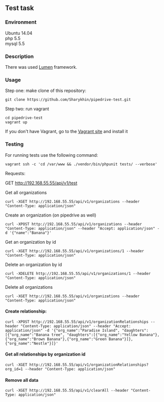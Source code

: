 ## Test task

### Environment
Ubuntu 14.04  
php 5.5  
mysql 5.5  

### Description
There was used [Lumen](https://lumen.laravel.com) framework.

### Usage
Step one: make clone of this repository:
```
git clone https://github.com/Sharykhin/pipedrive-test.git
```
Step two: run vagrant
```
cd pipedrive-test
vagrant up
```

If you don't have Vagrant, go to the [Vagrant site](https://www.vagrantup.com/) and install it

### Testing

For running tests use the following command:
```
vagrant ssh -c 'cd /var/www && ./vendor/bin/phpunit tests/ --verbose'
```

Requests:  

GET http://192.168.55.55/api/v1/test

Get all organizations
```
curl -XGET http://192.168.55.55/api/v1/organizations --header "Content-Type: application/json"
```
Create an organization (on pipedrive as well)
```
curl -XPOST http://192.168.55.55/api/v1/organizations --header "Content-Type: application/json" --header "Accept: application/json" -d '{"name":"Banana"}'
```
Get an organization by id
```
curl -XGET http://192.168.55.55/api/v1/organizations/1 --header "Content-Type: application/json"
```

Delete an organization by id
```
curl -XDELETE http://192.168.55.55/api/v1/organizations/1 --header "Content-Type: application/json"
```

Delete all organizations
```
curl -XGET http://192.168.55.55/api/v1/organizations --header "Content-Type: application/json"
```

#### Create relationship:
```
curl -XPOST http://192.168.55.55/api/v1/organizationRelationships --header "Content-Type: application/json" --header "Accept: application/json" -d '{"org_name":"Paradise Island", "daughters":[{"org_name":"Banana tree", "daughters":[{"org_name":"Yellow Banana"},{"org_name":"Brown Banana"},{"org_name":"Green Banana"}]},{"org_name":"Nestle"}]}'
```

#### Get all relationships by organization id
```
curl -XGET http://192.168.55.55/api/v1/organizationRelationships?org_id=1 --header "Content-Type: application/json"
```
#### Remove all data
```
curl -XGET http://192.168.55.55/api/v1/clearAll --header "Content-Type: application/json"
```
